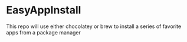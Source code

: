 # EasyAppInstall
This repo will use either chocolatey or brew to install a series of favorite apps from a package manager

